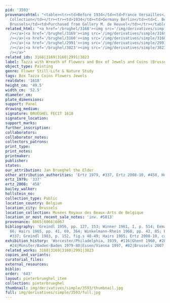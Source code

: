 ```yaml
---
pid: '3593'
provenancehtml: "<table><tr><td>Before 1934</td><td>France Versailles</td><td>Private
  Collection</td></tr><tr><td>1934</td><td>Germany Berlin</td><td>C. Benedict Gallery</td></tr><tr><td>1934</td><td>Belgium
  Brussels</td><td>Purchased from Gallery M. de Heuvel</td></tr></table>"
related_html: "<a href='/brughel/3168'><img src='/img/derivatives/simple/3168/thumbnail.jpg'
  /></a>|<a href='/brughel/3169'><img src='/img/derivatives/simple/3169/thumbnail.jpg'
  /></a>|<a href='/brughel/3160'><img src='/img/derivatives/simple/3160/thumbnail.jpg'
  /></a>|<a href='/brughel/2991'><img src='/img/derivatives/simple/2991/thumbnail.jpg'
  /></a>|<a href='/brughel/3823'><img src='/img/derivatives/simple/3823/thumbnail.jpg'
  /></a>"
related_ids: 3168|3169|3160|2991|3823
label: Tazza with Wreath of Flowers and Box of Jewels and Coins (Brussels)
object_type: Painting
genre: Flower Still-Life & Nature Study
tags: Box Tazza Coins Flowers Jewels
realdate: '1618'
height_cm: '49.5'
width_cm: '52.5'
diameter_cm:
plate_dimensions:
support: Panel
drawing_medium:
signature: BRUEGHEL FECIT 1618
signature_location:
support_marks:
further_inscription:
collaborators:
collaborator_notes:
collectors_patrons:
print_type:
print_notes:
printmaker:
publisher:
states:
our_attribution: Jan Brueghel the Elder
other_attribution_authorities: 'Ertz 1979, #337, Ertz 2008-10, #458, Honig database'
ertz_1979: '337'
ertz_2008: '458'
bailey_walker:
hollstein_no:
collection_type: Public
location_country: Belgium
location_city: Brussels
location_collection: Musées Royaux des Beaux-Arts de Belgique
location_or_most_recent_sale_notes: 'inv. #5013'
provenance: 6065|6066|6067
bibliography: 'Greindl 1956, pp. 127, 153; Winner 1961, I, p. 514; Eemans 1964, p.
  66; Hairs 1965, pp. 41, 69, 364; Winkelmann-Rhein 1968, pp. 42, 85; Ertz 1979, cat.
  #337; Greindl 1983, p. 152, fig.s 48-49; Hairs 1985; Ertz 2008-10, cat. #458'
exhibition_history: 'Worcester/Philadelphia, 1939, #116|Ghent 1960, #28|Brussels 1965,
  #24|Münster/Baden-Baden 1979-80|Essen/Vienna 1997, #82|Brussels 2007, #26'
related_works: 3168|3169|3160|2991|3823
copies_and_variants:
curatorial_files:
external_resources:
biblio:
order: '643'
layout: pieterbrueghel_item
collection: pieterbrueghel
thumbnail: img/derivatives/simple/3593/thumbnail.jpg
full: img/derivatives/simple/3593/full.jpg
---
```

